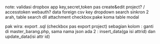 note:
validasi dropbox app key,secret,token pas create&edit project? / accesstoken webauth?
data foreign csv key dropdown search sinkron 2 arah, table search dll
attachment
checkbox:pake koma
table modal

pak wira:
export .sql (checkbox pas export project)
sebagian kolom : ganti di master_barang.php, sama nama json ada 2 : insert_data(ga isi attrid) dan update_data(isi attr id)
